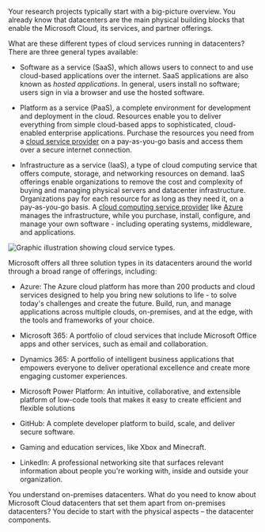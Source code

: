 Your research projects typically start with a big-picture overview. You already know that datacenters are the main physical building blocks that enable the Microsoft Cloud, its services, and partner offerings.

What are these different types of cloud services running in datacenters? There are three general types available:

- Software as a service (SaaS), which allows users to connect to and use cloud-based applications over the internet. SaaS applications are also known as _hosted applications_. In general, users install no software; users sign in via a browser and use the hosted software. 

- Platform as a service (PaaS), a complete environment for development and deployment in the cloud. Resources enable you to deliver everything from simple cloud-based apps to sophisticated, cloud-enabled enterprise applications. Purchase the resources you need from a [cloud service provider](https://azure.microsoft.com/resources/cloud-computing-dictionary/choosing-a-cloud-service-provider/) on a pay-as-you-go basis and access them over a secure internet connection.

- Infrastructure as a service (IaaS), a type of cloud computing service that offers compute, storage, and networking resources on demand. IaaS offerings enable organizations to remove the cost and complexity of buying and managing physical servers and datacenter infrastructure. Organizations pay for each resource for as long as they need it, on a pay-as-you-go basis. A [cloud computing service provider](https://azure.microsoft.com/resources/cloud-computing-dictionary/choosing-a-cloud-service-provider/) like [Azure](https://azure.microsoft.com/resources/cloud-computing-dictionary/what-is-azure/azure-iaas/) manages the infrastructure, while you purchase, install, configure, and manage your own software - including operating systems, middleware, and applications.

![Graphic illustration showing cloud service types.](../media/cloud-service-types.png)

Microsoft offers all three solution types in its datacenters around the world through a broad range of offerings, including: 

- Azure: The Azure cloud platform has more than 200 products and cloud services designed to help you bring new solutions to life - to solve today's challenges and create the future. Build, run, and manage applications across multiple clouds, on-premises, and at the edge, with the tools and frameworks of your choice.

- Microsoft 365: A portfolio of cloud services that include Microsoft Office apps and other services, such as email and collaboration.

- Dynamics 365: A portfolio of intelligent business applications that empowers everyone to deliver operational excellence and create more engaging customer experiences.

- Microsoft Power Platform: An intuitive, collaborative, and extensible platform of low-code tools that makes it easy to create efficient and flexible solutions

- GitHub: A complete developer platform to build, scale, and deliver secure software.

- Gaming and education services, like Xbox and Minecraft.

- LinkedIn: A professional networking site that surfaces relevant information about people you're working with, inside and outside your organization.

You understand on-premises datacenters. What do you need to know about Microsoft Cloud datacenters that set them apart from on-premises datacenters? You decide to start with the physical aspects – the datacenter components.
